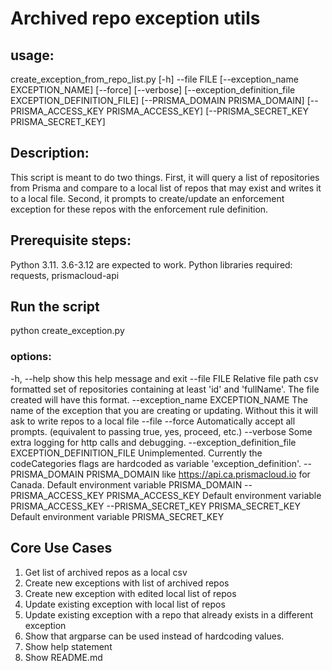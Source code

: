 # Archived repo exception utils

## usage: 
create_exception_from_repo_list.py [-h] --file FILE
                                          [--exception_name EXCEPTION_NAME]
                                          [--force] [--verbose]
                                          [--exception_definition_file EXCEPTION_DEFINITION_FILE]
                                          [--PRISMA_DOMAIN PRISMA_DOMAIN]
                                          [--PRISMA_ACCESS_KEY PRISMA_ACCESS_KEY]
                                          [--PRISMA_SECRET_KEY PRISMA_SECRET_KEY]

## Description:
This script is meant to do two things. 
First, it will query a list of repositories from Prisma and compare to a local list of repos that may exist and writes it to a local file.
Second, it prompts to create/update an enforcement exception for these repos with the enforcement rule definition.

## Prerequisite steps:
Python 3.11. 3.6-3.12 are expected to work.
Python libraries required: requests, prismacloud-api

## Run the script
python create_exception.py <args>

### options:
  -h, --help            show this help message and exit
  --file FILE           Relative file path csv formatted set of repositories
                        containing at least 'id' and 'fullName'. The file
                        created will have this format.
  --exception_name EXCEPTION_NAME
                        The name of the exception that you are creating or
                        updating. Without this it will ask to write repos to a
                        local file --file
  --force               Automatically accept all prompts. (equivalent to
                        passing true, yes, proceed, etc.)
  --verbose             Some extra logging for http calls and debugging.
  --exception_definition_file EXCEPTION_DEFINITION_FILE
                        Unimplemented. Currently the codeCategories flags are
                        hardcoded as variable 'exception_definition'.
  --PRISMA_DOMAIN PRISMA_DOMAIN
                        like https://api.ca.prismacloud.io for Canada. Default
                        environment variable PRISMA_DOMAIN
  --PRISMA_ACCESS_KEY PRISMA_ACCESS_KEY
                        Default environment variable PRISMA_ACCESS_KEY
  --PRISMA_SECRET_KEY PRISMA_SECRET_KEY
                        Default environment variable PRISMA_SECRET_KEY

## Core Use Cases
1. Get list of archived repos as a local csv
2. Create new exceptions with list of archived repos
3. Create new exception with edited local list of repos
4. Update existing exception with local list of repos
5. Update existing exception with a repo that already exists in a different exception
6. Show that argparse can be used instead of hardcoding values. 
7. Show help statement
8. Show README.md
